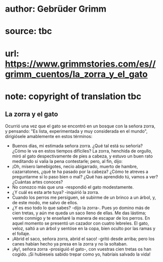 # author: Gebrüder Grimm
# source: tbc
# url: https://www.grimmstories.com/es//grimm_cuentos/la_zorra_y_el_gato
# note: copyright of translation tbc

## La zorra y el gato 

Ocurrió una vez que el gato se encontró en un bosque con la señora
zorra, y pensando: "Es lista, experimentada y muy considerada en el
mundo", dirigiósele amablemente en estos términos:
- Buenos días, mi estimada señora zorra. ¿Qué tal está su señoría? ¿Cómo
le va en estos tiempos difíciles?
La zorra, henchida de orgullo, miró al gato despectivamente de pies a
cabeza, y estuvo un buen rato meditando si valía la pena contestarle;
pero, al fin, dijo:
- ¡Oh, mísero lamebigotes, necio abigarrado, muerto de hambre,
cazarratones, ¿qué te ha pasado por la cabeza? ¿Cómo te atreves a
preguntarme si lo paso bien o mal? ¿Qué has aprendido tú, vamos a ver?
¿Cuántas artes conoces?
- No conozco más que una -respondió el gato modestamente.
- ¿Y cuál es esta arte tuya? -inquirió la zorra.
- Cuando los perros me persiguen, sé subirme de un brinco a un árbol, y,
de este modo, me salvo de ellos.
- ¿Y es eso todo lo que sabes? -dijo la zorra-. Pues yo domino más de
cien tretas, y aún me queda un saco lleno de ellas. Me das lástima;
vente conmigo y te enseñaré la manera de escapar de los perros.
En aquel momento se presentó un cazador con cuatro lebreles. El gato,
veloz, saltó a un árbol y sentóse en la copa, bien oculto por las ramas
y el follaje.
- ¡Abrid el saco, señora zorra, abrid el saco! -gritó desde arriba; pero
los canes habían hecho ya presa en la zorra y no la soltaban.
- ¡Ay!, señora zorra -prosiguió el gato-, con vuestras cien tretas os
han cogido. ¡Si hubieseis sabido trepar como yo, habríais salvado la
vida!
